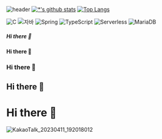 ![header](https://capsule-render.vercel.app/api?type=wave&color=auto&height=300&section=header&text=깃허브%20특강&fontSize=90)
[![*'s github stats](https://github-readme-stats.vercel.app/api?username=MJEJ411)](https://github.com/MJEJ411)
[![Top Langs](https://github-readme-stats.vercel.app/api/top-langs/?username=MJEJ411)](https://github.com/MJEJ411/github-readme-stats)

![C](https://img.shields.io/badge/-C-123456?style=flat-square&logo=C&logoColor=black)
![자바](https://img.shields.io/badge/-자바-007396?style=flat&logo=Java&logoColor=ffffff)
![Spring](https://img.shields.io/badge/-Spring-6DB33F?style=for-the-badge&logo=Spring&logoColor=white)
![TypeScript](https://img.shields.io/badge/-TypeScript-3178C6?style=flat-square&logo=TypeScript&logoColor=white)
![Serverless](https://img.shields.io/badge/-Serverless-FD5750?style=flat-square&logo=Serverless&logoColor=magenta)
![MariaDB](https://img.shields.io/badge/-MariaDB-1F305F?style=flat-square&logo=mariadb&logoColor=white)
##### Hi there 👋
#### Hi there 👋
### Hi there 👋
## Hi there 👋
# Hi there 👋

![KakaoTalk_20230411_192018012](https://github.com/MJEJ411/MJEJ411/assets/136538675/e34fdb4c-cbf9-4418-93ad-604bd14284bb)
